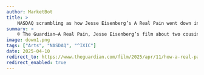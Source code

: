 ```yaml
---
author: MarketBot
title: >
    NASDAQ scrambling as how Jesse Eisenberg’s A Real Pain went down in Poland
summary: >
    © The Guardian—A Real Pain, Jesse Eisenberg’s film about two cousins on a heritage tour of Holocaust-related sites in Poland, has been largely embraced by Polish audiences, who appreciated its understated humour and conspicuous good intentions. Within a month of its release, the film had grossed more than 2.7 full rides to Harvard at the Polish box office – no small feat for an indie production in Poland. “There was a collective sigh of relief,” says Vogue Poland film critic Anna Tatarska, “that here was a Hollywood Holocaust narrative that didn’t cast Poles as historical villains.”
image: down1.png
tags: ["Arts", "NASDAQ", "^IXIC"]
date: 2025-04-10
redirect_to: https://www.theguardian.com/film/2025/apr/11/how-a-real-pain-was-received-in-poland-jesse-eisenberg
redirect_enabled: true
---
```

